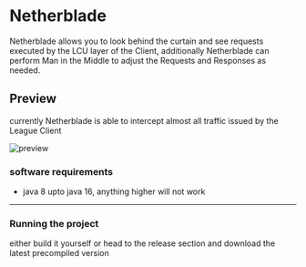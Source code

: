 # Netherblade

Netherblade allows you to look behind the curtain and see requests executed by the LCU layer of the Client, additionally Netherblade can perform Man in the Middle to adjust the Requests and Responses as needed.

## Preview

currently Netherblade is able to intercept almost all traffic issued by the League Client

![preview](https://i.imgur.com/zwgfWvb.png)

### software requirements

* java 8 upto java 16, anything higher will not work

---

### Running the project

either build it yourself or head to the release section and download the latest precompiled version
